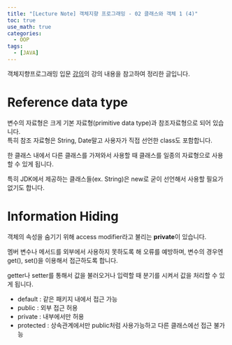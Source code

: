 ```yaml
---
title: "[Lecture Note] 객체지향 프로그래밍 - 02 클래스와 객체 1 (4)"
toc: true
use_math: true
categories:
  - OOP
tags:
  - [JAVA]
---
```


객체지향프로그래밍 입문 [강의](https://www.inflearn.com/course/%EC%9E%90%EB%B0%94-%ED%94%84%EB%A1%9C%EA%B7%B8%EB%9E%98%EB%B0%8D-%EC%9E%85%EB%AC%B8/dashboard)의 강의 내용을 참고하여 정리한 글입니다.

# Reference data type

변수의 자료형은 크게 기본 자료형(primitive data type)과 참조자료형으로 되어 있습니다.<br>
특히 참조 자료형은 String, Date말고 사용자가 직접 선언한 class도 포함합니다.

한 클래스 내에서 다른 클래스를 가져와서 사용할 때 클래스를 일종의 자료형으로 사용할 수 있게 됩니다.

특히 JDK에서 제공하는 클래스들(ex. String)은 new로 굳이 선언해서 사용할 필요가 없기도 합니다. 

# Information Hiding

객체의 속성을 숨기기 위해 access modifier라고 불리는 **private**이 있습니다.

멤버 변수나 메서드를 외부에서 사용하지 못하도록 해 오류를 예방하며, 변수의 경우엔 get(), set()을 이용해서 접근하도록 합니다.

getter나 setter를 통해서 값을 불러오거나 입력할 때 분기를 시켜서 값을 처리할 수 있게 됩니다.

- default : 같은 패키지 내에서 접근 가능
- public : 외부 접근 허용
- private : 내부에서만 허용
- protected : 상속관계에서만 public처럼 사용가능하고 다른 클래스에선 접근 불가능 